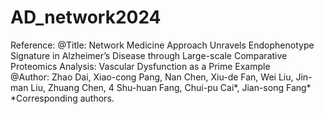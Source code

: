# AD_network2024
Reference:
@Title: Network Medicine Approach Unravels Endophenotype Signature in Alzheimer’s Disease through Large-scale Comparative Proteomics Analysis: Vascular Dysfunction as a Prime Example<br>
@Author: Zhao Dai, Xiao-cong Pang, Nan Chen, Xiu-de Fan, Wei Liu, Jin-man Liu, Zhuang Chen, 4 Shu-huan Fang, Chui-pu Cai*, Jian-song Fang*
*Corresponding authors.
